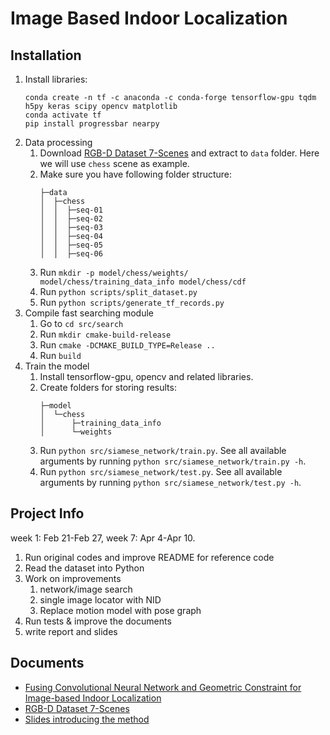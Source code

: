 # Image Based Indoor Localization

## Installation

1. Install libraries:
    ```
    conda create -n tf -c anaconda -c conda-forge tensorflow-gpu tqdm h5py keras scipy opencv matplotlib
    conda activate tf
    pip install progressbar nearpy
    ```
2. Data processing
    1. Download [RGB-D Dataset 7-Scenes](https://www.microsoft.com/en-us/research/project/rgb-d-dataset-7-scenes/) and
       extract to `data` folder. Here we will use `chess` scene as example.
    2. Make sure you have following folder structure:
        ```
        ├─data
        │  ├─chess
        │  │  ├─seq-01
        │  │  ├─seq-02
        │  │  ├─seq-03
        │  │  ├─seq-04
        │  │  ├─seq-05
        │  │  ├─seq-06
        ```
    3. Run `mkdir -p model/chess/weights/ model/chess/training_data_info model/chess/cdf`
    4. Run `python scripts/split_dataset.py`
    5. Run `python scripts/generate_tf_records.py`
3. Compile fast searching module
    1. Go to `cd src/search`
    2. Run `mkdir cmake-build-release`
    3. Run `cmake -DCMAKE_BUILD_TYPE=Release ..`
    4. Run `build`
4. Train the model
    1. Install tensorflow-gpu, opencv and related libraries.
    1. Create folders for storing results:
        ```
        ├─model
        │  └─chess
        │      ├─training_data_info
        │      └─weights
        ```
    1. Run `python src/siamese_network/train.py`. See all available arguments by
       running `python src/siamese_network/train.py -h`.
    1. Run `python src/siamese_network/test.py`. See all available arguments by
       running `python src/siamese_network/test.py -h`.

## Project Info

week 1: Feb 21-Feb 27, week 7: Apr 4-Apr 10.

1. Run original codes and improve README for reference code
1. Read the dataset into Python
1. Work on improvements
    1. network/image search
    2. single image locator with NID
    3. Replace motion model with pose graph
1. Run tests & improve the documents
1. write report and slides

## Documents

- [Fusing Convolutional Neural Network and Geometric Constraint for Image-based Indoor Localization](https://arxiv.org/abs/2201.01408)
- [RGB-D Dataset 7-Scenes](https://www.microsoft.com/en-us/research/project/rgb-d-dataset-7-scenes/)
- [Slides introducing the method](https://docs.google.com/presentation/d/1TcP9ghPcuDF08yf6W7LYyVBT8AwY06my/edit?usp=sharing&ouid=113322968888661125678&rtpof=true&sd=true)
